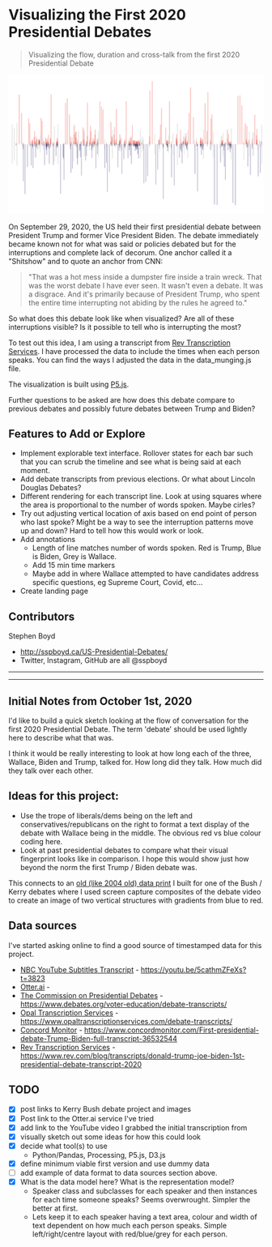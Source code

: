 # Visualizing the First 2020 Presidential Debates

> Visualizing the flow, duration and cross-talk from the first 2020 Presidential Debate

![Visualizing Debate](https://raw.githubusercontent.com/sspboyd/Presidential_Debates/master/output/2020_Presidental_Debates-20201019161710.png)

On September 29, 2020, the US held their first presidential debate between President Trump and former Vice President Biden. The debate immediately became known not for what was said or policies debated but for the interruptions and complete lack of decorum. One anchor called it a "Shitshow" and to quote an anchor from CNN:
>  "That was a hot mess inside a dumpster fire inside a train wreck. That was the worst debate I have ever seen. It wasn't even a debate. It was a disgrace. And it's primarily because of President Trump, who spent the entire time interrupting not abiding by the rules he agreed to."

So what does this debate look like when visualized? Are all of these interruptions visible? Is it possible to tell who is interrupting the most?

To test out this idea, I am using a transcript from [Rev Transcription Services](https://www.rev.com/blog/transcripts/donald-trump-joe-biden-1st-presidential-debate-transcript-2020). I have processed the data to include the times when each person speaks. You can find the ways I adjusted the data in the data_munging.js file. 

The visualization is built using [P5.js](https://p5js.org/).

Further questions to be asked are how does this debate compare to previous debates and possibly future debates between Trump and Biden?

## Features to Add or Explore
- Implement explorable text interface. Rollover states for each bar such that you can scrub the timeline and see what is being said at each moment. 
- Add debate transcripts from previous elections. Or what about Lincoln Douglas Debates?
- Different rendering for each transcript line. Look at using squares where the area is proportional to the number of words spoken. Maybe cirles? 
- Try out adjusting vertical location of axis based on end point of person who last spoke? Might be a way to see the interruption patterns move up and down? Hard to tell how this would work or look. 
- Add annotations
  - Length of line matches number of words spoken. Red is Trump, Blue is Biden, Grey is Wallace. 
  - Add 15 min time markers
  - Maybe add in where Wallace attempted to have candidates address specific questions, eg Supreme Court, Covid, etc...
- Create landing page


## Contributors

Stephen Boyd 
- http://sspboyd.ca/US-Presidential-Debates/
- Twitter, Instagram, GitHub are all @sspboyd

---
---

## Initial Notes from October 1st, 2020

I'd like to build a quick sketch looking at the flow of conversation for the first 2020 Presidential Debate. The term 'debate' should be used lightly here to describe what that was. 

I think it would be really interesting to look at how long each of the three, Wallace, Biden and Trump, talked for. How long did they talk. How much did they talk over each other. 


## Ideas for this project:
- Use the trope of liberals/dems being on the left and conservatives/republicans on the right to format a text display of the debate with Wallace being in the middle. The obvious red vs blue colour coding here.
- Look at past presidential debates to compare what their visual fingerprint looks like in comparison. I hope this would show just how beyond the norm the first Trump / Biden debate was.

This connects to an [old (like 2004 old) data print](https://www.flickr.com/photos/sboyd/188448637/in/album-72057594126302391/) I built for one of the Bush / Kerry debates where I used screen capture composites of the debate video to create an image of two vertical structures with gradients from blue to red. 

## Data sources

I've started asking online to find a good source of timestamped data for this project.

- [NBC YouTube Subtitles Transcript](https://youtu.be/5cathmZFeXs?t=3823) - https://youtu.be/5cathmZFeXs?t=3823
- [Otter.ai](Otter.ai) - 
- [The Commission on Presidential Debates](https://www.debates.org/voter-education/debate-transcripts/) - https://www.debates.org/voter-education/debate-transcripts/
- [Opal Transcription Services](https://www.opaltranscriptionservices.com/debate-transcripts/) - https://www.opaltranscriptionservices.com/debate-transcripts/
- [Concord Monitor](https://www.concordmonitor.com/First-presidential-debate-Trump-Biden-full-transcript-36532544) - https://www.concordmonitor.com/First-presidential-debate-Trump-Biden-full-transcript-36532544
- [Rev Transcription Services](https://www.rev.com/blog/transcripts/donald-trump-joe-biden-1st-presidential-debate-transcript-2020) - https://www.rev.com/blog/transcripts/donald-trump-joe-biden-1st-presidential-debate-transcript-2020

## TODO

- [x] post links to Kerry Bush debate project and images
- [x] Post link to the Otter.ai service I've tried
- [x] add link to the YouTube video I grabbed the initial transcription from
- [x] visually sketch out some ideas for how this could look
- [x] decide what tool(s) to use
  - Python/Pandas, Processing, P5.js, D3.js
- [x] define minimum viable first version and use dummy data
- [ ] add example of data format to data sources section above.
- [x] What is the data model here? What is the representation model?
  - Speaker class and subclasses for each speaker and then instances for each time someone speaks? Seems overwrought. Simpler the better at first. 
  - Lets keep it to each speaker having a text area, colour and width of text dependent on how much each person speaks. Simple left/right/centre layout with red/blue/grey for each person.
